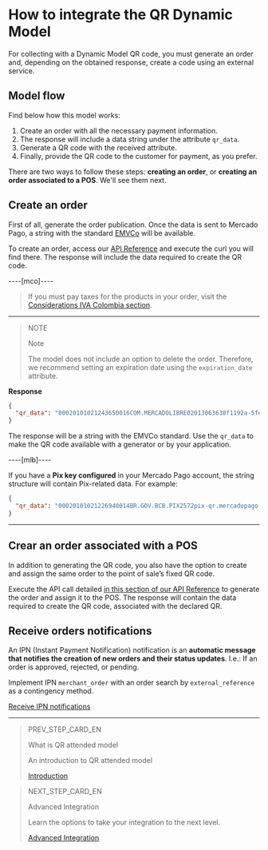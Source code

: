 # How to integrate the QR Dynamic Model

For collecting with a Dynamic Model QR code, you must generate an order and, depending on the obtained response, create a code using an external service.

## Model flow

Find below how this model works:

1. Create an order with all the necessary payment information.
2. The response will include a data string under the attribute `qr_data`.
3. Generate a QR code with the received attribute.
4. Finally, provide the QR code to the customer for payment, as you prefer.

There are two ways to follow these steps: **creating an order**, or **creating an order associated to a POS**. We'll see them next.

## Create an order

First of all, generate the order publication. Once the data is sent to Mercado Pago, a string with the standard [EMVCo](https://www.emvco.com/emv-technologies/qrcodes) will be available.

To create an order, access our [API Reference](/developers/en/reference/qr-dynamic/_instore_orders_qr_seller_collectors_user_id_pos_external_pos_id_qrs/post) and execute the curl you will find there. The response will include the data required to create the QR code.


----[mco]----
> If you must pay taxes for the products in your order, visit the [Considerations IVA Colombia section](/developers/en/guides/additional-content/localization/iva-colombia).
------------

> NOTE
>
> Note
>
> The model does not include an option to delete the order. Therefore, we recommend setting an expiration date using the `expiration_date` attribute.

**Response**

```json
{
  "qr_data": "00020101021243650016COM.MERCADOLIBRE02013063638f1192a-5fd1-4180-a180-8bcae3556bc35204000053039865802BR5925IZABEL AAAA DE MELO6007BARUERI62070503***63040B6D"
}
```
The response will be a string with the EMVCo standard. Use the `qr_data` to make the QR code available with a generator or by your application.

----[mlb]----

If you have a **Pix key configured** in your Mercado Pago account, the string structure will contain Pix-related data.
For example:

```json
{
  "qr_data": "00020101021226940014BR.GOV.BCB.PIX2572pix-qr.mercadopago.com/instore/o/v2/fdf9ece0-6137-4e1e-a49d-94f55ec9eee25204000053039865802BR5925FELIPE AAAAAA AAAAA 6009SAO PAULO62070503***6304B61D"
}
```

------------


## Crear an order associated with a POS

In addition to generating the QR code, you also have the option to create and assign the same order to the point of sale’s fixed QR code.

Execute the API call detailed [in this section of our API Reference](/developers/en/reference/qr-dynamic/_instore_orders_qr_seller_collectors_user_id_pos_external_pos_id_qrs/put) to generate the order and assign it to the POS. The response will contain the data required to create the QR code, associated with the declared QR.

## Receive orders notifications

An IPN (Instant Payment Notification) notification is an **automatic message that notifies the creation of new orders and their status updates**. I.e.: If an order is approved, rejected, or pending.

Implement IPN `merchant_order` with an order search by `external_reference` as a contingency method.


[Receive IPN notifications](https://www.mercadopago[FAKER][URL][DOMAIN]/developers/en/guides/notifications/ipn/introduction)

---
> PREV_STEP_CARD_EN
>
> What is QR attended model
>
> An introduction to QR attended model
>
> [Introduction](/developers/en/docs/qr-code/qr-attended-model/introduction)

> NEXT_STEP_CARD_EN
>
> Advanced Integration
>
> Learn the options to take your integration to the next level.
>
> [Advanced Integration](/developers/en/guides/qr-code/advanced-integration)